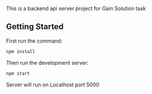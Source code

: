 This is a backend api server project for Gain Solution task

## Getting Started

First run the command:
```bash
npm install
```

Then run the development server:
```bash
npm start
```
Server will run on Localhost port 5000